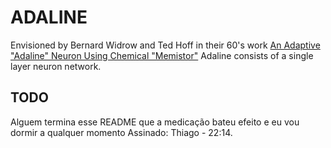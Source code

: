 # ADALINE

Envisioned by Bernard Widrow and Ted Hoff in their 60's work [An Adaptive "Adaline" Neuron Using Chemical "Memistor"](https://isl.stanford.edu/~widrow/papers/t1960anadaptive.pdf)
Adaline consists of a single layer neuron network.

## TODO
Alguem termina esse README que a medicação bateu efeito e eu vou dormir a qualquer momento
Assinado: Thiago - 22:14.